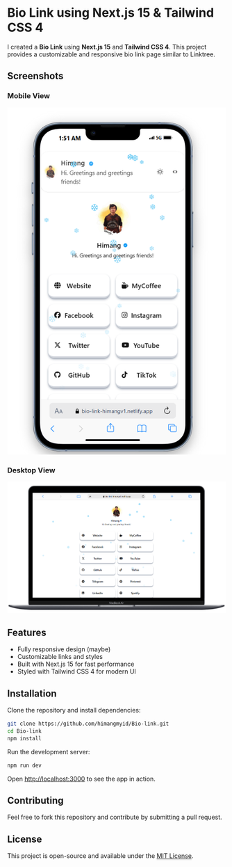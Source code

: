 # Bio Link using Next.js 15 & Tailwind CSS 4

I created a **Bio Link** using **Next.js 15** and **Tailwind CSS 4**. This project provides a customizable and responsive bio link page similar to Linktree.

## Screenshots

### Mobile View
![Bio Link Mobile](https://github.com/himangmyid/Bio-link/blob/main/public/biolink%20phone.png?raw=true)

### Desktop View
![Bio Link Desktop](https://github.com/himangmyid/Bio-link/blob/main/public/biolink%20mac.png?raw=true)

## Features
- Fully responsive design (maybe)
- Customizable links and styles
- Built with Next.js 15 for fast performance
- Styled with Tailwind CSS 4 for modern UI

## Installation

Clone the repository and install dependencies:
```bash
git clone https://github.com/himangmyid/Bio-link.git
cd Bio-link
npm install
```

Run the development server:
```bash
npm run dev
```

Open [http://localhost:3000](http://localhost:3000) to see the app in action.

## Contributing
Feel free to fork this repository and contribute by submitting a pull request.

## License
This project is open-source and available under the [MIT License](LICENSE).
